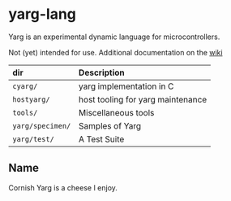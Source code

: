 # yarg-lang

Yarg is an experimental dynamic language for microcontrollers.

Not (yet) intended for use. Additional documentation on the [wiki][wiki]

[wiki]: https://github.com/jhmcaleely/proto-lang/wiki

| dir | Description |
| :--- | :--- |
| `cyarg/` | yarg implementation in C |
| `hostyarg/` | host tooling for yarg maintenance |
| `tools/` | Miscellaneous tools |
| `yarg/specimen/` | Samples of Yarg |
| `yarg/test/` | A Test Suite |

## Name

Cornish Yarg is a cheese I enjoy.